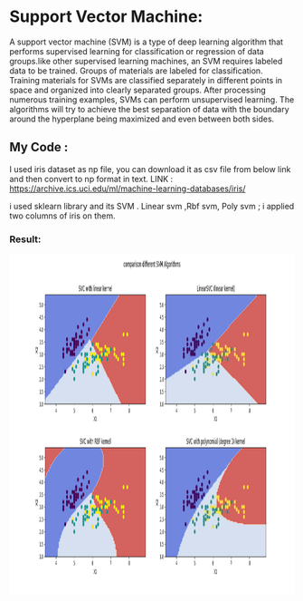 # Support Vector Machine:
A support vector machine (SVM) is a type of deep learning algorithm that performs supervised learning for classification or regression of data groups.like other supervised learning machines, an SVM requires labeled data to be trained. Groups of materials are labeled for classification. Training materials for SVMs are classified separately in different points in space and organized into clearly separated groups. After processing numerous training examples, SVMs can perform unsupervised learning. The algorithms will try to achieve the best separation of data with the boundary around the hyperplane being maximized and even between both sides.

## My Code :
I used iris dataset as np file, you can download it as csv file from below link and then convert to np format in text.  LINK : https://archive.ics.uci.edu/ml/machine-learning-databases/iris/

i used sklearn library and its SVM . Linear svm ,Rbf svm, Poly svm ; i applied two columns of iris on them.

### Result:
<img src="data/Figure_1.png" width="1200" height="600">
